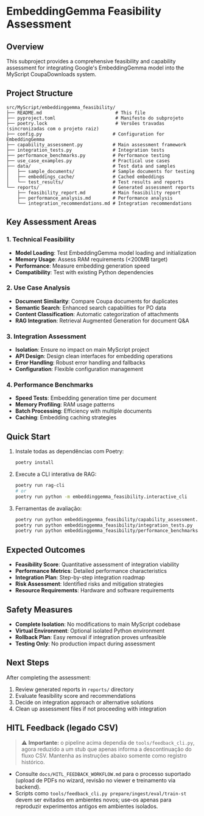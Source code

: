 # EmbeddingGemma Feasibility Assessment

## Overview

This subproject provides a comprehensive feasibility and capability assessment for integrating Google's EmbeddingGemma model into the MyScript CoupaDownloads system.

## Project Structure

```
src/MyScript/embeddinggemma_feasibility/
├── README.md                           # This file
├── pyproject.toml                      # Manifesto do subprojeto
├── poetry.lock                         # Versões travadas (sincronizadas com o projeto raiz)
├── config.py                          # Configuration for EmbeddingGemma
├── capability_assessment.py           # Main assessment framework
├── integration_tests.py               # Integration tests
├── performance_benchmarks.py          # Performance testing
├── use_case_examples.py               # Practical use cases
├── data/                              # Test data and samples
│   ├── sample_documents/              # Sample documents for testing
│   ├── embeddings_cache/              # Cached embeddings
│   └── test_results/                  # Test results and reports
└── reports/                           # Generated assessment reports
    ├── feasibility_report.md          # Main feasibility report
    ├── performance_analysis.md        # Performance analysis
    └── integration_recommendations.md # Integration recommendations
```

## Key Assessment Areas

### 1. Technical Feasibility

- **Model Loading**: Test EmbeddingGemma model loading and initialization
- **Memory Usage**: Assess RAM requirements (<200MB target)
- **Performance**: Measure embedding generation speed
- **Compatibility**: Test with existing Python dependencies

### 2. Use Case Analysis

- **Document Similarity**: Compare Coupa documents for duplicates
- **Semantic Search**: Enhanced search capabilities for PO data
- **Content Classification**: Automatic categorization of attachments
- **RAG Integration**: Retrieval Augmented Generation for document Q&A

### 3. Integration Assessment

- **Isolation**: Ensure no impact on main MyScript project
- **API Design**: Design clean interfaces for embedding operations
- **Error Handling**: Robust error handling and fallbacks
- **Configuration**: Flexible configuration management

### 4. Performance Benchmarks

- **Speed Tests**: Embedding generation time per document
- **Memory Profiling**: RAM usage patterns
- **Batch Processing**: Efficiency with multiple documents
- **Caching**: Embedding caching strategies

## Quick Start

1. Instale todas as dependências com Poetry:

   ```bash
   poetry install
   ```

2. Execute a CLI interativa de RAG:

   ```bash
   poetry run rag-cli
   # or
   poetry run python -m embeddinggemma_feasibility.interactive_cli
   ```

3. Ferramentas de avaliação:

   ```bash
   poetry run python embeddinggemma_feasibility/capability_assessment.py
   poetry run python embeddinggemma_feasibility/integration_tests.py
   poetry run python embeddinggemma_feasibility/performance_benchmarks.py --generate-report
   ```

## Expected Outcomes

- **Feasibility Score**: Quantitative assessment of integration viability
- **Performance Metrics**: Detailed performance characteristics
- **Integration Plan**: Step-by-step integration roadmap
- **Risk Assessment**: Identified risks and mitigation strategies
- **Resource Requirements**: Hardware and software requirements

## Safety Measures

- **Complete Isolation**: No modifications to main MyScript codebase
- **Virtual Environment**: Optional isolated Python environment
- **Rollback Plan**: Easy removal if integration proves unfeasible
- **Testing Only**: No production impact during assessment

## Next Steps

After completing the assessment:

1. Review generated reports in `reports/` directory
2. Evaluate feasibility score and recommendations
3. Decide on integration approach or alternative solutions
4. Clean up assessment files if not proceeding with integration

## HITL Feedback (legado CSV)

> ⚠️ **Importante:** o pipeline acima dependia de `tools/feedback_cli.py`, agora reduzido a um stub que apenas informa a descontinuação do fluxo CSV. Mantenha as instruções abaixo somente como registro histórico.

- Consulte `docs/HITL_FEEDBACK_WORKFLOW.md` para o processo suportado (upload de PDFs no wizard, revisão no viewer e treinamento via backend).
- Scripts como `tools/feedback_cli.py prepare/ingest/eval/train-st` devem ser evitados em ambientes novos; use-os apenas para reproduzir experimentos antigos em ambientes isolados.
